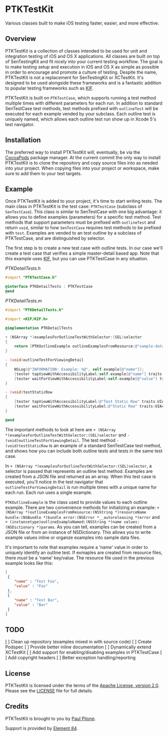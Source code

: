 # PTKTestKit

Various classes built to make iOS testing faster, easier, and more effective. 

## Overview

PTKTestKit is a collection of classes intended to be used for unit and integration testing of iOS and OS X applications. All classes are built on top of SenTestingKit and fit nicely
into your current testing workflow. The goal is to make testing setup and execution in iOS and OS X as simple as possible in order to encourage and promote a culture of testing. Despite
the name, PTKTestKit is not a replacement for SenTestingKit or XCTestKit. It's designed to be used alongside these frameworks and is a fantastic addition to popular testing
frameworks such as [KIF](https://github.com/kif-framework/KIF).

PTKTestKit is built on `PTKTestCase`, which supports running a test method multiple times with different parameters for each run. In addition to standard SenTestCase test methods, test methods
prefixed with `outlineTest` will be executed for each example vended by your subclass. Each outline test is uniquely named, which allows each outline test run show up in Xcode 5's test navigator.

## Installation

The preferred way to install PTKTestKit will, eventually, be via the [CocoaPods](http://cocoapods.org) package manager. At the current commit the only way to install PTKTestKit is to 
clone the repository and copy source files into as needed into your project. When copying files into your project or workspace, make sure to add them to your test targets.

## Example

Once PTKTestKit is added to your project, it's time to start writing tests. The main class in PTKTestKit is the test case: `PTKTestCase` (subclass of `SenTestCase`). This class is similar to
SenTestCase with one big advantage: it allows you to define examples (parameters) for a specific test method. Test methods that support parameters must be prefixed with `outlineTest` and return `void`,
similar to how `SenTestCase` requires test methods to be prefixed with `test`. Examples are vended to an test outline by a subclass of PTKTestCase, and are distinguished by selector.

The first step is to create a new test case with outline tests. In our case we'll create a test case that verifies a simple master-detail based app. Note that this example uses [KIF](https://github.com/kif-framework/KIF), but
you can use PTKTestCase in any situation.

<em>PTKDetailTests.h</em>

``` objective-c
#import "PTKTestCase.h"

@interface PTKDetailTests : PTKTestCase
@end
```

<em>PTKDetailTests.m</em>

``` objective-c
#import "PTKDetailTests.h"

#import <KIF/KIF.h>

@implementation PTKDetailTests

+ (NSArray *)examplesForOutlineTestWithSelector:(SEL)selector
{
    return [PTKOutlineExample outlineExamplesFromResource:@"sample-data" bundle:nil error:nil];
}

- (void)outlineTestForViewingDetail
{
    NSLog(@"INFORMATION: Example: %@", self.example[@"name"]);
    [tester tapViewWithAccessibilityLabel:self.example[@"name"] traits:UIAccessibilityTraitStaticText];
    [tester waitForViewWithAccessibilityLabel:self.example[@"value"] traits:UIAccessibilityTraitStaticText];
}

- (void)testStaticRow
{
    [tester tapViewWithAccessibilityLabel:@"Test Static Row" traits:UIAccessibilityTraitStaticText];
    [tester waitForViewWithAccessibilityLabel:@"Static Row" traits:UIAccessibilityTraitStaticText];
}

@end
```

The important methods to look at here are `+ (NSArray *)examplesForOutlineTestWithSelector:(SEL)selector` and `- (void)outlineTestForViewingDetail`. The test method
`- (void)testStaticRow` is an example of a standard SenTestCase test method, and shows how you can include both outline tests and tests in the same test case.

In `+ (NSArray *)examplesForOutlineTestWithSelector:(SEL)selector`, a selector is passed that represents an outline test method. Examples are created from a JSON file and returned as an array.
When this test case is executed, you'll notice in the test navigator that `outlineTestForViewingDetail` is run multiple times with a unique name for each run. Each run uses a single example.

`PTKOutlineExample` is the class used to provide values to each outline example. There are two convenience methods for 
initializing an example: `+ (NSArray *)outlineExamplesFromResource:(NSString *)resourceName bundle:(NSBundle *)bundle error:(NSError *__autoreleasing *)error`
and `+ (instancetype)outlineExampleNamed:(NSString *)name values:(NSDictionary *)params`. As you can tell, examples can be created from a JSON file or from an instance of
NSDictionary. This allows you to write example values inline or organze examples into sample data files.

It's important to note that examples require a 'name' value in order to uniquely identify an outline test. If exmaples are created from resource files, there <em>must</em> be a 'name' key/value. The resource
file used in the previous example looks like this:

``` json
[
 {
    "name" : "Test Foo",
    "value" : "Foo"
 },
 {
    "name" : "Test Bar",
    "value" : "Bar"
 }
]
```

## TODO

[ ] Clean up repository (examples mixed in with source code)
[ ] Create Podspec
[ ] Provide better inline documentation
[ ] Dynamically extend XCTestKit
[ ] Add support for enabling/disabling examples in PTKTestCase
[ ] Add copyright headers
[ ] Better exception handling/reporting

## License

PTKTestKit is licensed under the terms of the [Apache License, version 2.0](http://www.apache.org/licenses/LICENSE-2.0.html). Please see the [LICENSE](LICENSE) file for full details.

## Credits

PTKTestKit is brought to you by [Paul Pilone](http://twitter.com/paulpilone).

Support is provided by [Element 84](http://www.element84.com).

